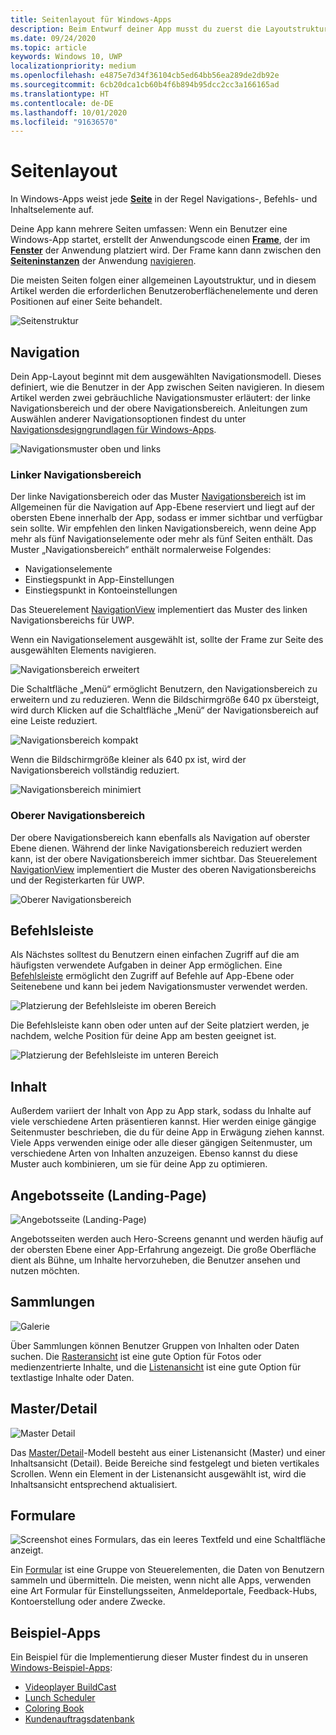 ```yaml
---
title: Seitenlayout für Windows-Apps
description: Beim Entwurf deiner App musst du zuerst die Layoutstruktur berücksichtigen. In diesem Artikel wird die allgemeine Struktur von grundlegenden Seitenlayouts behandelt, einschließlich der erforderlichen Benutzeroberflächenelemente und der Positionen, an denen diese sich auf einer Seite befinden sollten. In Windows-Apps weist jede Seite in der Regel Navigations-, Befehls- und Inhaltselemente auf.
ms.date: 09/24/2020
ms.topic: article
keywords: Windows 10, UWP
localizationpriority: medium
ms.openlocfilehash: e4875e7d34f36104cb5ed64bb56ea289de2db92e
ms.sourcegitcommit: 6cb20dca1cb60b4f6b894b95dcc2cc3a166165ad
ms.translationtype: HT
ms.contentlocale: de-DE
ms.lasthandoff: 10/01/2020
ms.locfileid: "91636570"
---
```

# <a name="page-layout"></a>Seitenlayout

In Windows-Apps weist jede [**Seite**](/uwp/api/Windows.UI.Xaml.Controls.Page) in der Regel Navigations-, Befehls- und Inhaltselemente auf. 

Deine App kann mehrere Seiten umfassen: Wenn ein Benutzer eine Windows-App startet, erstellt der Anwendungscode einen [**Frame**](/uwp/api/Windows.UI.Xaml.Controls.Frame), der im [**Fenster**](/uwp/api/windows.ui.xaml.window) der Anwendung platziert wird. Der Frame kann dann zwischen den [**Seiteninstanzen**](/uwp/api/Windows.UI.Xaml.Controls.Page) der Anwendung [navigieren](../basics/navigate-between-two-pages.md). 

Die meisten Seiten folgen einer allgemeinen Layoutstruktur, und in diesem Artikel werden die erforderlichen Benutzeroberflächenelemente und deren Positionen auf einer Seite behandelt. 

![Seitenstruktur](images/page-components.svg)

## <a name="navigation"></a>Navigation
Dein App-Layout beginnt mit dem ausgewählten Navigationsmodell. Dieses definiert, wie die Benutzer in der App zwischen Seiten navigieren. In diesem Artikel werden zwei gebräuchliche Navigationsmuster erläutert: der linke Navigationsbereich und der obere Navigationsbereich. Anleitungen zum Auswählen anderer Navigationsoptionen findest du unter [Navigationsdesigngrundlagen für Windows-Apps](../basics/navigation-basics.md).

![Navigationsmuster oben und links](images/top-left-nav.svg)

### <a name="left-nav"></a>Linker Navigationsbereich
Der linke Navigationsbereich oder das Muster [Navigationsbereich](../controls-and-patterns/navigationview.md) ist im Allgemeinen für die Navigation auf App-Ebene reserviert und liegt auf der obersten Ebene innerhalb der App, sodass er immer sichtbar und verfügbar sein sollte. Wir empfehlen den linken Navigationsbereich, wenn deine App mehr als fünf Navigationselemente oder mehr als fünf Seiten enthält. Das Muster „Navigationsbereich“ enthält normalerweise Folgendes:
- Navigationselemente
- Einstiegspunkt in App-Einstellungen
- Einstiegspunkt in Kontoeinstellungen

Das Steuerelement [NavigationView](/uwp/api/windows.ui.xaml.controls.navigationview) implementiert das Muster des linken Navigationsbereichs für UWP.

Wenn ein Navigationselement ausgewählt ist, sollte der Frame zur Seite des ausgewählten Elements navigieren.

![Navigationsbereich erweitert](images/navview-expanded.svg)

Die Schaltfläche „Menü“ ermöglicht Benutzern, den Navigationsbereich zu erweitern und zu reduzieren. Wenn die Bildschirmgröße 640 px übersteigt, wird durch Klicken auf die Schaltfläche „Menü“ der Navigationsbereich auf eine Leiste reduziert.

![Navigationsbereich kompakt](images/navview-compact.svg)

Wenn die Bildschirmgröße kleiner als 640 px ist, wird der Navigationsbereich vollständig reduziert.

![Navigationsbereich minimiert](images/navview-minimal.svg)

### <a name="top-nav"></a>Oberer Navigationsbereich

Der obere Navigationsbereich kann ebenfalls als Navigation auf oberster Ebene dienen. Während der linke Navigationsbereich reduziert werden kann, ist der obere Navigationsbereich immer sichtbar. Das Steuerelement [NavigationView](../controls-and-patterns/navigationview.md) implementiert die Muster des oberen Navigationsbereichs und der Registerkarten für UWP.

![Oberer Navigationsbereich](images/pivot-large.svg)

## <a name="command-bar"></a>Befehlsleiste

Als Nächstes solltest du Benutzern einen einfachen Zugriff auf die am häufigsten verwendete Aufgaben in deiner App ermöglichen. Eine [Befehlsleiste](../controls-and-patterns/app-bars.md) ermöglicht den Zugriff auf Befehle auf App-Ebene oder Seitenebene und kann bei jedem Navigationsmuster verwendet werden.

![Platzierung der Befehlsleiste im oberen Bereich ](images/app-bar-desktop.svg)

Die Befehlsleiste kann oben oder unten auf der Seite platziert werden, je nachdem, welche Position für deine App am besten geeignet ist.

![Platzierung der Befehlsleiste im unteren Bereich](images/app-bar-mobile.svg)

## <a name="content"></a>Inhalt

Außerdem variiert der Inhalt von App zu App stark, sodass du Inhalte auf viele verschiedene Arten präsentieren kannst. Hier werden einige gängige Seitenmuster beschrieben, die du für deine App in Erwägung ziehen kannst. Viele Apps verwenden einige oder alle dieser gängigen Seitenmuster, um verschiedene Arten von Inhalten anzuzeigen. Ebenso kannst du diese Muster auch kombinieren, um sie für deine App zu optimieren.

## <a name="landing"></a>Angebotsseite (Landing-Page)

![Angebotsseite (Landing-Page)](images/hero-screen.svg)

Angebotsseiten werden auch Hero-Screens genannt und werden häufig auf der obersten Ebene einer App-Erfahrung angezeigt. Die große Oberfläche dient als Bühne, um Inhalte hervorzuheben, die Benutzer ansehen und nutzen möchten.

## <a name="collections"></a>Sammlungen

![Galerie](images/gridview.svg)

Über Sammlungen können Benutzer Gruppen von Inhalten oder Daten suchen. Die [Rasteransicht](../controls-and-patterns/item-templates-gridview.md) ist eine gute Option für Fotos oder medienzentrierte Inhalte, und die [Listenansicht](../controls-and-patterns/item-templates-listview.md) ist eine gute Option für textlastige Inhalte oder Daten.

## <a name="masterdetail"></a>Master/Detail

![Master Detail](images/master-detail.svg)

Das [Master/Detail](../controls-and-patterns/master-details.md)-Modell besteht aus einer Listenansicht (Master) und einer Inhaltsansicht (Detail). Beide Bereiche sind festgelegt und bieten vertikales Scrollen. Wenn ein Element in der Listenansicht ausgewählt ist, wird die Inhaltsansicht entsprechend aktualisiert. 

## <a name="forms"></a>Formulare
![Screenshot eines Formulars, das ein leeres Textfeld und eine Schaltfläche anzeigt.](images/form.svg)

Ein [Formular](../controls-and-patterns/forms.md) ist eine Gruppe von Steuerelementen, die Daten von Benutzern sammeln und übermitteln. Die meisten, wenn nicht alle Apps, verwenden eine Art Formular für Einstellungsseiten, Anmeldeportale, Feedback-Hubs, Kontoerstellung oder andere Zwecke. 

## <a name="sample-apps"></a>Beispiel-Apps
Ein Beispiel für die Implementierung dieser Muster findest du in unseren [Windows-Beispiel-Apps](https://developer.microsoft.com/windows/samples):
- [Videoplayer BuildCast](https://github.com/Microsoft/BuildCast)
- [Lunch Scheduler](https://github.com/Microsoft/Windows-appsample-lunch-scheduler)
- [Coloring Book](https://github.com/Microsoft/Windows-appsample-coloringbook)
- [Kundenauftragsdatenbank](https://github.com/Microsoft/Windows-appsample-customers-orders-database)

